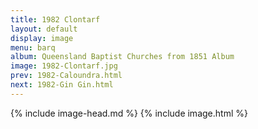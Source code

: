 ```yaml
---
title: 1982 Clontarf
layout: default
display: image
menu: barq
album: Queensland Baptist Churches from 1851 Album
image: 1982-Clontarf.jpg
prev: 1982-Caloundra.html
next: 1982-Gin Gin.html
---
```

{% include image-head.md %}
{% include image.html %}
